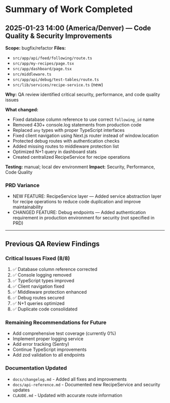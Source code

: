 # Summary of Work Completed

## 2025-01-23 14:00 (America/Denver) — Code Quality & Security Improvements

**Scope:** bugfix/refactor
**Files:** 
- `src/app/api/feed/following/route.ts`
- `src/app/my-recipes/page.tsx`
- `src/app/dashboard/page.tsx`
- `src/middleware.ts`
- `src/app/api/debug/test-tables/route.ts`
- `src/lib/services/recipe-service.ts` (new)

**Why:** QA review identified critical security, performance, and code quality issues

**What changed:**
- Fixed database column reference to use correct `following_id` name
- Removed 430+ console.log statements from production code
- Replaced `any` types with proper TypeScript interfaces
- Fixed client navigation using Next.js router instead of window.location
- Protected debug routes with authentication checks
- Added missing routes to middleware protection list
- Optimized N+1 query in dashboard stats
- Created centralized RecipeService for recipe operations

**Testing:** manual; local dev environment
**Impact:** Security, Performance, Code Quality

### PRD Variance
- NEW FEATURE: RecipeService layer — Added service abstraction layer for recipe operations to reduce code duplication and improve maintainability
- CHANGED FEATURE: Debug endpoints — Added authentication requirement in production environment for security (not specified in PRD)

---

## Previous QA Review Findings

### Critical Issues Fixed (8/8)
1. ✅ Database column reference corrected
2. ✅ Console logging removed
3. ✅ TypeScript types improved
4. ✅ Client navigation fixed
5. ✅ Middleware protection enhanced
6. ✅ Debug routes secured
7. ✅ N+1 queries optimized
8. ✅ Duplicate code consolidated

### Remaining Recommendations for Future
- Add comprehensive test coverage (currently 0%)
- Implement proper logging service
- Add error tracking (Sentry)
- Continue TypeScript improvements
- Add zod validation to all endpoints

### Documentation Updated
- `docs/changelog.md` - Added all fixes and improvements
- `docs/api-reference.md` - Documented new RecipeService and security updates
- `CLAUDE.md` - Updated with accurate route information